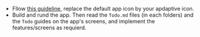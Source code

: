 * Fllow [this guideline](https://developer.android.com/studio/write/create-app-icons), replace the default app icon by your apdaptive icon. 
* Build and rund the app. Then read the `Todo.md` files (in each folders) and the `Todo` guides on the app's screens, and implement the features/screens as requierd.